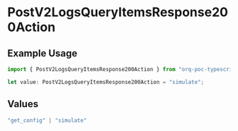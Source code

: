 # PostV2LogsQueryItemsResponse200Action

## Example Usage

```typescript
import { PostV2LogsQueryItemsResponse200Action } from "orq-poc-typescript-multi-env-version/models/operations";

let value: PostV2LogsQueryItemsResponse200Action = "simulate";
```

## Values

```typescript
"get_config" | "simulate"
```